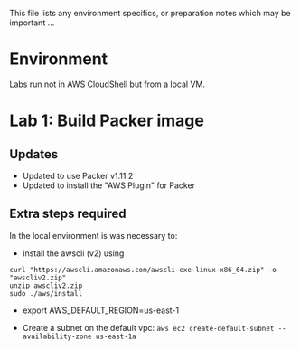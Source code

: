 
This file lists any environment specifics, or preparation notes which may be important ...

# Environment

Labs run not in AWS CloudShell but from a local VM.

# Lab 1: Build Packer image

## Updates

- Updated to use Packer v1.11.2
- Updated to install the "AWS Plugin" for Packer

## Extra steps required

In the local environment is was necessary to:
- install the awscli (v2) using

```
curl "https://awscli.amazonaws.com/awscli-exe-linux-x86_64.zip" -o "awscliv2.zip"
unzip awscliv2.zip
sudo ./aws/install
```

- export AWS_DEFAULT_REGION=us-east-1

- Create a subnet on the default vpc: ```aws ec2 create-default-subnet --availability-zone us-east-1a```


